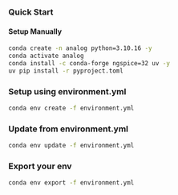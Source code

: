 ### Quick Start

#### Setup Manually

```bash
conda create -n analog python=3.10.16 -y
conda activate analog
conda install -c conda-forge ngspice=32 uv -y
uv pip install -r pyproject.toml
```

### Setup using environment.yml

```bash
conda env create -f environment.yml
```

### Update from environment.yml

```bash
conda env update -f environment.yml
```

### Export your env

```bash
conda env export -f environment.yml
```
